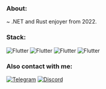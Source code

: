  ### About:
~ .NET and Rust enjoyer from 2022.

### Stack:
![Flutter](https://img.shields.io/badge/.NET-5C2D91?style=for-the-badge&logo=.net&logoColor=white)
![Flutter](https://img.shields.io/badge/C%23-7109AA?style=for-the-badge&logo=c-sharp&logoColor=white)
![Flutter](https://img.shields.io/badge/Rider-000000?style=for-the-badge&logo=Rider&logoColor=white)
![Flutter](https://img.shields.io/badge/GitHub-020202?style=for-the-badge&logo=github&logoColor=white)

 ### Also contact with me:

 [![Telegram](https://img.shields.io/badge/-Telegram-4671D5?style=for-the-badge&logo=telegram&logoColor=white)](https://t.me/)
 [![Discord](https://img.shields.io/badge/-Discord-8070D8?style=for-the-badge&logo=discord&logoColor=white)](https://discordapp.com/users/717049978396082177/)


